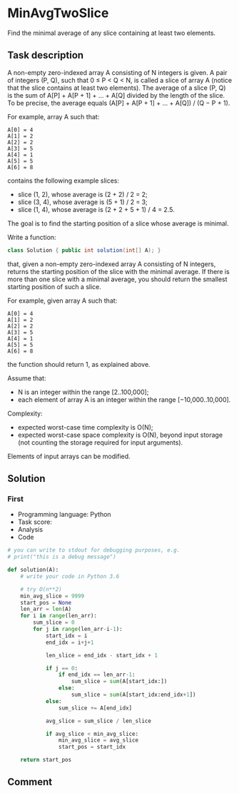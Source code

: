 # MinAvgTwoSlice

Find the minimal average of any slice containing at least two elements.

## Task description

A non-empty zero-indexed array A consisting of N integers is given. A pair of integers (P, Q), such that 0 ≤ P < Q < N, is called a slice of array A (notice that the slice contains at least two elements). The average of a slice (P, Q) is the sum of A[P] + A[P + 1] + ... + A[Q] divided by the length of the slice. To be precise, the average equals (A[P] + A[P + 1] + ... + A[Q]) / (Q − P + 1).

For example, array A such that:

    A[0] = 4
    A[1] = 2
    A[2] = 2
    A[3] = 5
    A[4] = 1
    A[5] = 5
    A[6] = 8

contains the following example slices:

* slice (1, 2), whose average is (2 + 2) / 2 = 2;
* slice (3, 4), whose average is (5 + 1) / 2 = 3;
* slice (1, 4), whose average is (2 + 2 + 5 + 1) / 4 = 2.5.

The goal is to find the starting position of a slice whose average is minimal.

Write a function:

```java
class Solution { public int solution(int[] A); }
```

that, given a non-empty zero-indexed array A consisting of N integers, returns the starting position of the slice with the minimal average. If there is more than one slice with a minimal average, you should return the smallest starting position of such a slice.

For example, given array A such that:

    A[0] = 4
    A[1] = 2
    A[2] = 2
    A[3] = 5
    A[4] = 1
    A[5] = 5
    A[6] = 8

the function should return 1, as explained above.

Assume that:

* N is an integer within the range [2..100,000];
* each element of array A is an integer within the range [−10,000..10,000].

Complexity:

* expected worst-case time complexity is O(N);
* expected worst-case space complexity is O(N), beyond input storage (not counting the storage required for input arguments).

Elements of input arrays can be modified.

## Solution

### First

* Programming language: Python
* Task score:
* Analysis
* Code

```python
# you can write to stdout for debugging purposes, e.g.
# print("this is a debug message")

def solution(A):
    # write your code in Python 3.6

    # try O(n**2)
    min_avg_slice = 9999
    start_pos = None
    len_arr = len(A)
    for i in range(len_arr):
        sum_slice = 0
        for j in range(len_arr-i-1):
            start_idx = i
            end_idx = i+j+1

            len_slice = end_idx - start_idx + 1

            if j == 0:
                if end_idx == len_arr-1:
                    sum_slice = sum(A[start_idx:])
                else:
                    sum_slice = sum(A[start_idx:end_idx+1])
            else:
                sum_slice += A[end_idx]

            avg_slice = sum_slice / len_slice

            if avg_slice < min_avg_slice:
                min_avg_slice = avg_slice
                start_pos = start_idx

    return start_pos

```


## Comment
